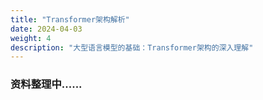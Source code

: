 ```yaml
---
title: "Transformer架构解析"
date: 2024-04-03
weight: 4
description: "大型语言模型的基础：Transformer架构的深入理解"
---
```


### 资料整理中......